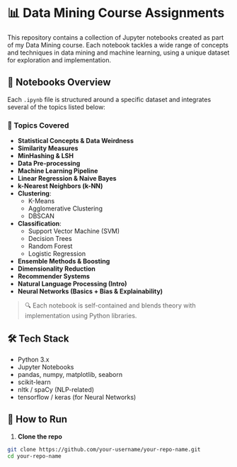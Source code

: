 # 📊 Data Mining Course Assignments

This repository contains a collection of Jupyter notebooks created as part of my Data Mining course. Each notebook tackles a wide range of concepts and techniques in data mining and machine learning, using a unique dataset for exploration and implementation.

## 📁 Notebooks Overview

Each `.ipynb` file is structured around a specific dataset and integrates several of the topics listed below:

### 🧠 Topics Covered

- **Statistical Concepts & Data Weirdness**
- **Similarity Measures**
- **MinHashing & LSH**
- **Data Pre-processing**
- **Machine Learning Pipeline**
- **Linear Regression & Naive Bayes**
- **k-Nearest Neighbors (k-NN)**
- **Clustering**: 
  - K-Means 
  - Agglomerative Clustering 
  - DBSCAN
- **Classification**:
  - Support Vector Machine (SVM)
  - Decision Trees
  - Random Forest
  - Logistic Regression
- **Ensemble Methods & Boosting**
- **Dimensionality Reduction**
- **Recommender Systems**
- **Natural Language Processing (Intro)**
- **Neural Networks (Basics + Bias & Explainability)**

> 🔍 Each notebook is self-contained and blends theory with implementation using Python libraries.

## 🛠 Tech Stack

- Python 3.x
- Jupyter Notebooks
- pandas, numpy, matplotlib, seaborn
- scikit-learn
- nltk / spaCy (NLP-related)
- tensorflow / keras (for Neural Networks)

## 🚀 How to Run

1. **Clone the repo**

```bash
git clone https://github.com/your-username/your-repo-name.git
cd your-repo-name
